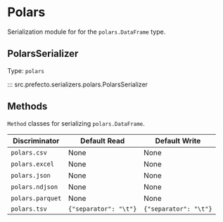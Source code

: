 # Polars

Serialization module for for the `polars.DataFrame` type.

## PolarsSerializer

Type: `polars`

::: src.prefecto.serializers.polars.PolarsSerializer

## Methods

`Method` classes for serializing `polars.DataFrame`.

| Discriminator | Default Read | Default Write |
| --- | --- | --- |
| `polars.csv` | None | None |
| `polars.excel` | None | None |
| `polars.json` | None | None |
| `polars.ndjson` | None | None |
| `polars.parquet` | None | None |
| `polars.tsv` | `{"separator": "\t"}` | `{"separator": "\t"}` |
